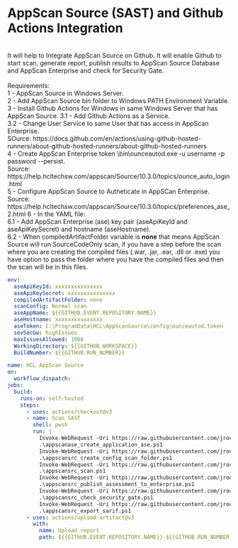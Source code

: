 # AppScan Source (SAST) and Github Actions Integration
</br>
It will help to Integrate AppScan Source on Github. It will enable Github to start scan, generate report, publish results to AppScan Source Database and AppScan Enterprise and check for Security Gate.<br>
<br>
Requirements:<br>
1 - AppScan Source in Windows Server.<br>
2 - Add AppScan Source bin folder to Windows PATH Environment Variable.<br>
3 - Install Github Actions for Windows in same Windows Server that has AppScan Source.
3.1 - Add Github Actions as a Service.<br>
3.2 - Change User Service to same User that has access in AppScan Enterprise.<br>
  SOurce: https://docs.github.com/en/actions/using-github-hosted-runners/about-github-hosted-runners/about-github-hosted-runners <br>
4 - Create AppScan Enterprise token <install_dir>\bin\ounceautod.exe -u username -p password --persist.<br>
  Source: https://help.hcltechsw.com/appscan/Source/10.3.0/topics/ounce_auto_login.html <br>
5 - Configure AppScan Source to Autheticate in AppSCan Enterprise. <br>
  Source: https://help.hcltechsw.com/appscan/Source/10.3.0/topics/preferences_ase_2.html
6 - In the YAML file:<br>
6.1 - Add AppScan Enterprise (ase) key pair (aseApiKeyId and aseApiKeySecret) and hostname (aseHostname).<br>
6.2 - When compiledArtifactFolder variable is <b>none</b> that means AppScan Source will run SourceCodeOnly scan, if you have a step before the scan where you are creating the compiled files (.war, .jar, .ear, .dll or .exe) you have option to pass the folder where you have the compiled files and then the scan will be in this files. 

```yaml
env:
  aseApiKeyId: xxxxxxxxxxxxxxx
  aseApiKeySecret: xxxxxxxxxxxxxxx
  compiledArtifactFolder: none
  scanConfig: Normal scan
  aseAppName: ${{GITHUB.EVENT.REPOSITORY.NAME}}
  aseHostname: xxxxxxxxxxxxxxx
  aseToken: C:\ProgramData\HCL\AppScanSource\config\ounceautod.token
  sevSecGw: highIssues
  maxIssuesAllowed: 1000
  WorkingDirectory: ${{GITHUB.WORKSPACE}}
  BuildNumber: ${{GITHUB.RUN_NUMBER}}

name: HCL AppScan Source
on:
  workflow_dispatch:
jobs:
  build:
    runs-on: self-hosted
    steps:
      - uses: actions/checkout@v3
      - name: Scan SAST
        shell: pwsh
        run: |
          Invoke-WebRequest -Uri https://raw.githubusercontent.com/jrocia/AppScanSRC-and-AzureDevOps-Integration/main/scripts/appscanase_create_application_ase.ps1 -OutFile appscanase_create_application_ase.ps1
          .\appscanase_create_application_ase.ps1
          Invoke-WebRequest -Uri https://raw.githubusercontent.com/jrocia/AppScanSRC-and-AzureDevOps-Integration/main/scripts/appscansrc_create_config_scan_folder.ps1 -OutFile appscansrc_create_config_scan_folder.ps1
          .\appscansrc_create_config_scan_folder.ps1
          Invoke-WebRequest -Uri https://raw.githubusercontent.com/jrocia/AppScanSRC-and-AzureDevOps-Integration/main/scripts/appscansrc_scan.ps1 -OutFile appscansrc_scan.ps1
          .\appscansrc_scan.ps1
          Invoke-WebRequest -Uri https://raw.githubusercontent.com/jrocia/AppScanSRC-and-AzureDevOps-Integration/main/scripts/appscansrc_publish_assessment_to_enterprise.ps1 -OutFile appscansrc_publish_assessment_to_enterprise.ps1
          .\appscansrc_publish_assessment_to_enterprise.ps1
          Invoke-WebRequest -Uri https://raw.githubusercontent.com/jrocia/AppScanSRC-and-AzureDevOps-Integration/main/scripts/appscansrc_check_security_gate.ps1 -OutFile appscansrc_check_security_gate.ps1
          .\appscansrc_check_security_gate.ps1
          Invoke-WebRequest -Uri https://raw.githubusercontent.com/jrocia/AppScanSRC-and-GithubActions-Integration/main/scripts/appscansrc_export_sarif.ps1 -OutFile appscansrc_export_sarif.ps1
          .\appscansrc_export_sarif.ps1
      - uses: actions/upload-artifact@v3
        with:
          name: Upload report
          path: ${{GITHUB.EVENT.REPOSITORY.NAME}}-${{GITHUB.RUN_NUMBER}}.pdf
```
